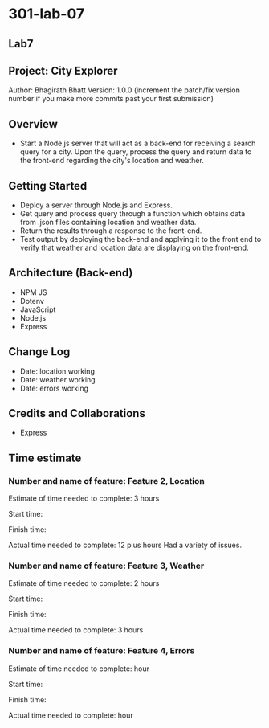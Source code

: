 # 301-lab-07
## Lab7
## Project: City Explorer
Author: Bhagirath Bhatt Version: 1.0.0 (increment the patch/fix version number if you make more commits past your first submission)

## Overview
* Start a Node.js server that will act as a back-end for receiving a search query for a city. Upon the query, process the query and return data to the front-end regarding the city's location and weather.

## Getting Started
* Deploy a server through Node.js and Express.
* Get query and process query through a function which obtains data from .json files containing location and weather data.
* Return the results through a response to the front-end.
* Test output by deploying the back-end and applying it to the front end to verify that weather and location data are displaying on the front-end.

## Architecture (Back-end)
* NPM JS
* Dotenv
* JavaScript
* Node.js
* Express

## Change Log
* Date: location working
* Date: weather working
* Date: errors working

## Credits and Collaborations
* Express

## Time estimate

### Number and name of feature: Feature 2, Location
Estimate of time needed to complete: 3 hours

Start time:

Finish time:

Actual time needed to complete: 12 plus hours
Had a variety of issues.

### Number and name of feature: Feature 3, Weather
Estimate of time needed to complete: 2 hours

Start time:

Finish time:

Actual time needed to complete: 3 hours

### Number and name of feature: Feature 4, Errors
Estimate of time needed to complete: hour

Start time:

Finish time:

Actual time needed to complete: hour

